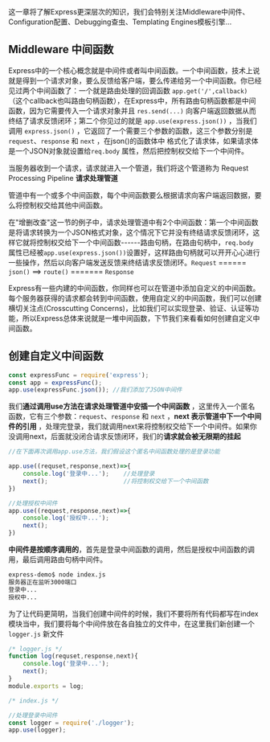 这一章将了解Express更深层次的知识，我们会特别关注Middleware中间件、Configuration配置、Debugging查虫、Templating Engines模板引擎...

## Middleware 中间函数

Express中的一个核心概念就是中间件或者叫中间函数。一个中间函数，技术上说就是得到一个请求对象，要么反馈给客户端，要么传递给另一个中间函数。你已经见过两个中间函数了：一个就是路由处理的回调函数 `app.get('/',callback)` （这个callback也叫路由句柄函数），在Express中，所有路由句柄函数都是中间函数，因为它需要传入一个请求对象并且 `res.send(...)` 向客户端返回数据从而终结了请求反馈闭环；第二个你见过的就是 `app.use(express.json())` ，当我们调用 `express.json()` ，它返回了一个需要三个参数的函数，这三个参数分别是 `request`、`response` 和 `next` ，在json()的函数体中 格式化了请求体，如果请求体是一个JSON对象就设置给`req.body` 属性，然后把控制权交给下一个中间件。

当服务器收到一个请求，请求就进入一个管道，我们将这个管道称为 Request Processing Pipeline  **请求处理管道**

管道中有一个或多个中间函数，每个中间函数要么根据请求向客户端返回数据，要么将控制权交给其他中间函数。

在"增删改查"这一节的例子中，请求处理管道中有2个中间函数：第一个中间函数是将请求转换为一个JSON格式对象，这个情况下它并没有终结请求反馈闭环，这样它就将控制权交给下一个中间函数------路由句柄，在路由句柄中，`req.body` 属性已经被`app.use(express.json())`设置好，这样路由句柄就可以开开心心进行一些操作，然后以向客户端发送反馈来终结请求反馈闭环。`Request` ====== `json()`  ==> `route()` ======= `Response`

Express有一些内建的中间函数，你同样也可以在管道中添加自定义的中间函数。每个服务器获得的请求都会转到中间函数，使用自定义的中间函数，我们可以创建横切关注点(Crosscutting Concerns)，比如我们可以实现登录、验证、认证等功能，所以Express总体来说就是一堆中间函数，下节我们来看看如何创建自定义中间函数。

## 创建自定义中间函数

```js
const expressFunc = require('express');
const app = expressFunc();
app.use(expressFunc.json()); //我们添加了JSON中间件

```

我们**通过调用use方法在请求处理管道中安插一个中间函数** ，这里传入一个匿名函数，它有三个参数：`request`、`response` 和 `next` ，**next 表示管道中下一个中间件的引用** ，处理完登录，我们就调用next来将控制权交给下一个中间件。如果你没调用next，后面就没闭合请求反馈闭环，我们的**请求就会被无限期的挂起**

```js
//在下面再次调用app.use方法，我们假设这个匿名中间函数处理的是登录功能

app.use((requset,response,next)=>{
    console.log('登录中...');    //处理登录
    next();                     //将控制权交给下一个中间函数  
})
```

```js
//处理授权中间件
app.use((request,response,next)=>{
    console.log('授权中...');
    next();
})
```

**中间件是按顺序调用的**，首先是登录中间函数的调用，然后是授权中间函数的调用，最后调用路由句柄中间件。

```bash
express-demo$ node index.js
服务器正在监听3000端口
登录中...
授权中...
```

为了让代码更简明，当我们创建中间件的时候，我们不要将所有代码都写在index模块当中，我们要将每个中间件放在各自独立的文件中，在这里我们新创建一个 `logger.js` 新文件

```js
/* logger.js */
function log(requset,response,next){
    console.log('登录中...');    
    next();                     
}
module.exports = log;
```

```js
/* index.js */

//处理登录中间件
const logger = require('./logger');
app.use(logger);
```

